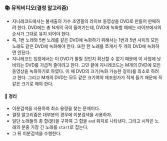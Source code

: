 ### 📚 뮤직비디오(결정 알고리즘)
- 지니레코드에서는 불세출의 가수 조영필의 라이브 동영상을 DVD로 만들어 판매하려 한다. DVD에는 총 N개의 곡이 들어가는데, DVD에 녹화할 때에는 라이브에서의 순서가 그대로 유지 되어야 한다.
- 즉, 1번 노래와 5번 노래를 같은 DVD에 녹화하기 위해서는 1번과 5번 사이의 모든 노래도 같은 DVD에 녹화해야 한다. 또한 한 노래를 쪼개서 두 개의 DVD에 녹화하면 안된다.
- 지니레코드 입장에서는 이 DVD가 팔릴 것인지 확신할 수 없기 때문에 이 사업에 낭비되는 DVD를 가급적 줄이려고 한다. 고민 끝에 지니레코드는 M개의 DVD에 모든 동영상을 녹화하기로 하였다. 이 때 DVD의 크기(녹화 가능한 길이)를 최소로 하려고 한다. 그리고 M개의 DVD는 모두 같은 크기여야 제조원가가 적게 들기 때문에 꼭 같은 크기로 해야 한다.

#### 🎯 정리
- 이분검색을 사용하여 최소 용량을 찾는 문제이다.
- 결정 알고리즘은 대부분의 경우에 이분검색을 사용하자.
- 일단 노래들의 총 합(분)을 구하여 그 합을 `end` 위치로 나타낸다. 그리고 시작은 노래의 분중 가장 긴 노래를 `start`로 잡는다.
- 그 뒤 이분검색을 수행한다.
